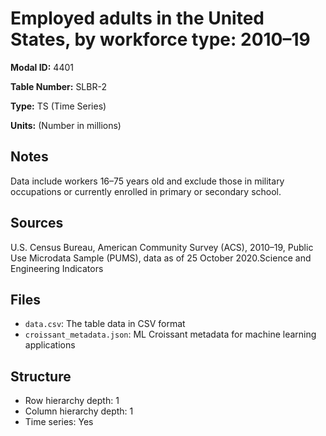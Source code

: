 # Employed adults in the United States, by workforce type: 2010–19

**Modal ID:** 4401

**Table Number:** SLBR-2

**Type:** TS (Time Series)

**Units:** (Number in millions)

## Notes

Data include workers 16–75 years old and exclude those in military occupations or currently enrolled in primary or secondary school.

## Sources

U.S. Census Bureau, American Community Survey (ACS), 2010–19, Public Use Microdata Sample (PUMS), data as of 25 October 2020.Science and Engineering Indicators

## Files

- `data.csv`: The table data in CSV format
- `croissant_metadata.json`: ML Croissant metadata for machine learning applications

## Structure

- Row hierarchy depth: 1
- Column hierarchy depth: 1
- Time series: Yes
